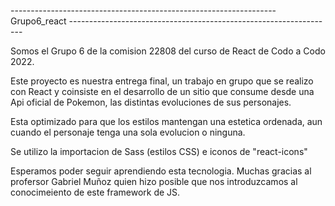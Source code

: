   ------------------------------------------------------------------   Grupo6_react   ------------------------------------------------------------------
  
Somos el Grupo 6 de la comision 22808 del curso de React de Codo a Codo 2022.

Este proyecto es nuestra entrega final, un trabajo en grupo que se realizo con React y coinsiste en el desarrollo de un sitio que consume desde una Api oficial de Pokemon, 
las distintas evoluciones de sus personajes.

Esta optimizado para que los estilos mantengan una estetica ordenada, aun cuando el personaje tenga una sola evolucion o ninguna.

Se utilizo la importacion de Sass (estilos CSS) e iconos de "react-icons"

Esperamos poder seguir aprendiendo esta tecnologia.
Muchas gracias al profersor Gabriel Muñoz quien hizo posible que nos introduzcamos al conocimeiento de este framework de JS.
